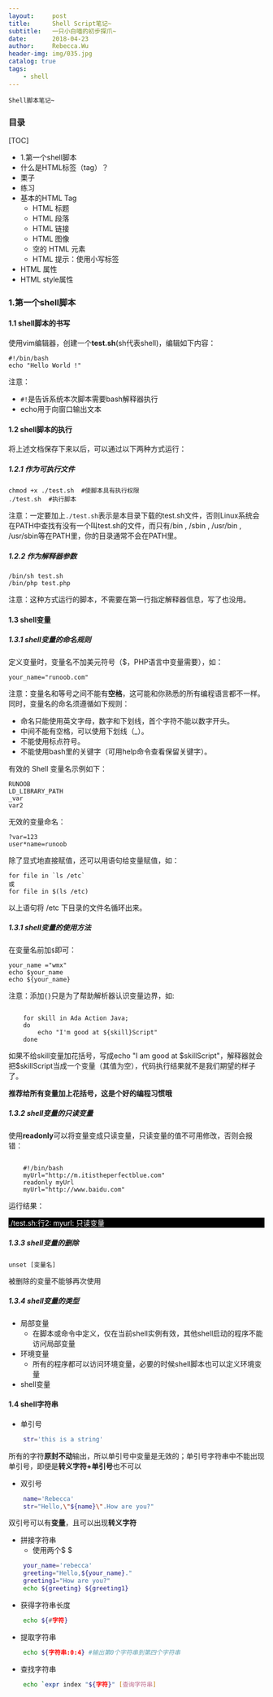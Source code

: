 ```yaml
---
layout:     post
title:      Shell Script笔记~
subtitle:   一只小白喵的初步探爪~
date:       2018-04-23
author:     Rebecca.Wu
header-img: img/035.jpg
catalog: true
tags:
    - shell
---
```


    Shell脚本笔记~

### 目录
[TOC]
- 1.第一个shell脚本
- 什么是HTML标签（tag）？
- 栗子
- 练习
- 基本的HTML Tag
    * HTML 标题
    * HTML 段落
    * HTML 链接
    * HTML 图像
    * 空的 HTML 元素
    * HTML 提示：使用小写标签
- HTML 属性
- HTML style属性


### 1.第一个shell脚本
#### 1.1 shell脚本的书写
使用vim编辑器，创建一个**test.sh**(sh代表shell)，编辑如下内容：

    #!/bin/bash
    echo "Hello World !" 

注意：
-    `#!`是告诉系统本次脚本需要bash解释器执行
-    echo用于向窗口输出文本

#### 1.2 shell脚本的执行
将上述文档保存下来以后，可以通过以下两种方式运行：

##### 1.2.1 作为可执行文件
    chmod +x ./test.sh  #使脚本具有执行权限
    ./test.sh  #执行脚本
注意：一定要加上`./test.sh`表示是本目录下载的test.sh文件，否则Linux系统会在PATH中查找有没有一个叫test.sh的文件，而只有/bin , /sbin , /usr/bin , /usr/sbin等在PATH里，你的目录通常不会在PATH里。   
##### 1.2.2 作为解释器参数
    /bin/sh test.sh
    /bin/php test.php
注意：这种方式运行的脚本，不需要在第一行指定解释器信息，写了也没用。 

#### 1.3 shell变量
##### 1.3.1 shell变量的命名规则
定义变量时，变量名不加美元符号（$，PHP语言中变量需要），如：

    your_name="runoob.com"

注意：变量名和等号之间不能有**空格**，这可能和你熟悉的所有编程语言都不一样。同时，变量名的命名须遵循如下规则：

- 命名只能使用英文字母，数字和下划线，首个字符不能以数字开头。
- 中间不能有空格，可以使用下划线（_）。
- 不能使用标点符号。
- 不能使用bash里的关键字（可用help命令查看保留关键字）。

有效的 Shell 变量名示例如下：

    RUNOOB
    LD_LIBRARY_PATH
    _var
    var2

无效的变量命名：

    ?var=123
    user*name=runoob

除了显式地直接赋值，还可以用语句给变量赋值，如：

    for file in `ls /etc`
    或
    for file in $(ls /etc)

以上语句将 /etc 下目录的文件名循环出来。

##### 1.3.1 shell变量的使用方法

在变量名前加`$`即可：

    your_name ="wmx"
    echo $your_name
    echo ${your_name}

注意：添加`{}`只是为了帮助解析器认识变量边界，如:

```shell

    for skill in Ada Action Java;
    do 
        echo "I'm good at ${skill}Script"
    done

```

 如果不给skill变量加花括号，写成echo "I am good at \$skillScript"，解释器就会把$skillScript当成一个变量（其值为空），代码执行结果就不是我们期望的样子了。

**推荐给所有变量加上花括号，这是个好的编程习惯哦**   

##### 1.3.2 shell变量的只读变量

使用**readonly**可以将变量变成只读变量，只读变量的值不可用修改，否则会报错：

```shell

    #!/bin/bash
    myUrl="http://m.itistheperfectblue.com"
    readonly myUrl
    myUrl="http://www.baidu.com"
```

运行结果：
 <p style="background-color: black;color: white">
            ./test.sh:行2: myurl: 只读变量
        </p>

##### 1.3.3 shell变量的删除
    unset [变量名]
被删除的变量不能够再次使用

##### 1.3.4 shell变量的类型

- 局部变量
    - 在脚本或命令中定义，仅在当前shell实例有效，其他shell启动的程序不能访问局部变量
- 环境变量
    - 所有的程序都可以访问环境变量，必要的时候shell脚本也可以定义环境变量
- shell变量

#### 1.4 shell字符串
- 单引号

```sh
    str='this is a string'
```
所有的字符**原封不动**输出，所以单引号中变量是无效的；单引号字符串中不能出现单引号，即便是**转义字符+单引号**也不可以
- 双引号
```sh
    name='Rebecca'
    str="Hello,\"${name}\".How are you?"
```
双引号可以有**变量**，且可以出现**转义字符**
- 拼接字符串
    - 使用两个\$ $
   
```sh 
    your_name='rebecca'
    greeting="Hello,${your_name}."
    greeting1="How are you?"
    echo ${greeting} ${greeting1}
```
- 获得字符串长度
```sh
    echo ${#字符}
```
- 提取字符串
```sh
    echo ${字符串:0:4} #输出第0个字符串到第四个字符串
```
- 查找字符串
```sh
    echo `expr index "${字符}" [查询字符串]
```
